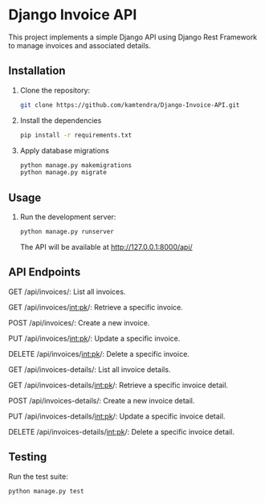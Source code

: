 # Django Invoice API

This project implements a simple Django API using Django Rest Framework to manage invoices and associated details.

## Installation

1. Clone the repository:

   ```bash
   git clone https://github.com/kamtendra/Django-Invoice-API.git
   ```

2. Install the dependencies 

   ```bash
   pip install -r requirements.txt
   ```   

3. Apply database migrations
   
   ```bash
   python manage.py makemigrations
   python manage.py migrate
   ```  

## Usage

1. Run the development server:
   
   ```bash
   python manage.py runserver
   ``` 

   The API will be available at http://127.0.0.1:8000/api/

## API Endpoints

GET /api/invoices/: List all invoices.

GET /api/invoices/<int:pk>/: Retrieve a specific invoice.

POST /api/invoices/: Create a new invoice.

PUT /api/invoices/<int:pk>/: Update a specific invoice.

DELETE /api/invoices/<int:pk>/: Delete a specific invoice.

GET /api/invoices-details/: List all invoice details.

GET /api/invoices-details/<int:pk>/: Retrieve a specific invoice detail.

POST /api/invoices-details/: Create a new invoice detail.

PUT /api/invoices-details/<int:pk>/: Update a specific invoice detail.

DELETE /api/invoices-details/<int:pk>/: Delete a specific invoice detail.

## Testing 

Run the test suite:

```bash
python manage.py test

```